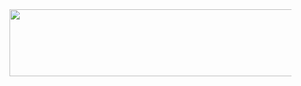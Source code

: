 <div align = "center">



<a href="https://www.gitanimals.org/en_US?utm_medium=image&utm_source=Y00nS00Hyun&utm_content=line">
  <img
    src="https://render.gitanimals.org/lines/Y00nS00Hyun?pet-id=742384693395516834"
    width="600"
    height="120"
  />
</a>
  
  
  
</div>
  
